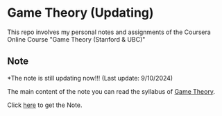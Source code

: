 # Game Theory (Updating)

This repo involves my personal notes and assignments of the Coursera Online Course "Game Theory (Stanford & UBC)" 

## Note
*The note is still updating now!!! (Last update: 9/10/2024) 

The main content of the note you can read the syllabus of [Game Theory](https://web.stanford.edu/~jacksonm/GTOC-Syllabus.html).

Click [here](./Note.md) to get the Note.
